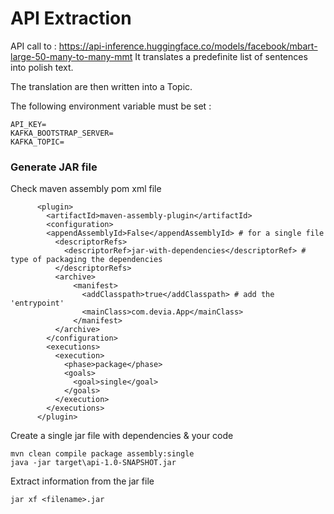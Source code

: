 # API Extraction
API call to  : https://api-inference.huggingface.co/models/facebook/mbart-large-50-many-to-many-mmt 
It translates a predefinite list of sentences into polish text. 

The translation are then written into a Topic.

The following environment variable must be set :
```
API_KEY=
KAFKA_BOOTSTRAP_SERVER=
KAFKA_TOPIC=
```

### Generate JAR file 
Check maven assembly pom xml file 
```
      <plugin>
        <artifactId>maven-assembly-plugin</artifactId>
        <configuration>
        <appendAssemblyId>False</appendAssemblyId> # for a single file 
          <descriptorRefs>
            <descriptorRef>jar-with-dependencies</descriptorRef> # type of packaging the dependencies 
          </descriptorRefs>
          <archive>
              <manifest>
                <addClasspath>true</addClasspath> # add the 'entrypoint'
                <mainClass>com.devia.App</mainClass>
              </manifest>
          </archive>
        </configuration>
        <executions>
          <execution>
            <phase>package</phase>
            <goals>
              <goal>single</goal>
            </goals>
          </execution>
        </executions>
      </plugin>
```
Create a single jar file with dependencies & your code 
```
mvn clean compile package assembly:single
java -jar target\api-1.0-SNAPSHOT.jar
```

Extract information from the jar file 
```
jar xf <filename>.jar
```